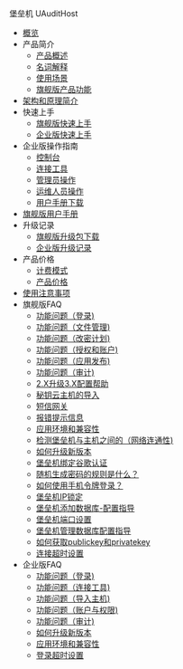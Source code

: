 <div class="sidebar_title icon__uhas"> 堡垒机 UAuditHost</div>

* [概览](security/uhas/overview)
* 产品简介
    * [产品概述](security/uhas/concepts/overeview)
    * [名词解释](security/uhas/concepts/term)
    * [使用场景](security/uhas/concepts/case)
    * [旗舰版产品功能](security/uhas/concepts/function)
* [架构和原理简介](security/uhas/architecture)
* 快速上手
    * [旗舰版快速上手](security/uhas/common/super)
    * [企业版快速上手](security/uhas/common/pro)
* 企业版操作指南
    * [控制台](security/uhas/opintro/console)
    * [连接工具](security/uhas/opintro/tools)
    * [管理员操作](security/uhas/opintro/admin)
    * [运维人员操作](security/uhas/opintro/normal)
    * [用户手册下载](security/uhas/opintro/manual)
* [旗舰版用户手册](security/uhas/opintro_super)
* 升级记录
    * [旗舰版升级包下载](security/uhas/upgrade/super)
    * [企业版升级记录](security/uhas/upgrade/pro)
* 产品价格
    * [计费模式](security/uhas/price/mode)
    * [产品价格](security/uhas/price/jiage)
* [使用注意事项](security/uhas/warning)
* 旗舰版FAQ
    * [功能问题（登录)](security/uhas/faq_super/q1)
    * [功能问题（文件管理)](security/uhas/faq_super/q3)
    * [功能问题（改密计划)](security/uhas/faq_super/q6)
    * [功能问题（授权和账户)](security/uhas/faq_super/q7)
    * [功能问题（应用发布)](security/uhas/faq_super/q8)
    * [功能问题（审计)](security/uhas/faq_super/q9)
    * [2.X升级3.X配置帮助](security/uhas/faq_super/update)
    * [秘钥云主机的导入](security/uhas/faq_super/miyao)
    * [短信网关](security/uhas/faq_super/q10)
    * [报错提示信息](security/uhas/faq_super/error)
    * [应用环境和兼容性](security/uhas/faq_super/q2)
    * [检测堡垒机与主机之间的（网络连通性)](security/uhas/faq_super/q11)
    * [如何升级新版本](security/uhas/faq_super/q4)
    * [堡垒机绑定谷歌认证](security/uhas/faq_super/freeotp)
    * [随机生成密码的规则是什么？](security/uhas/faq_super/q5)
    * [如何使用手机令牌登录？](security/uhas/faq_super/lingpai)
    * [堡垒机IP锁定](security/uhas/faq_super/lock)
    * [堡垒机添加数据库-配置指导](security/uhas/faq_super/sql)
    * [堡垒机端口设置](security/uhas/faq_super/q20)
    * [堡垒机管理数据库配置指导](security/uhas/faq_super/q18)
    * [如何获取publickey和privatekey](security/uhas/faq_super/acess.md)
    * [连接超时设置](security/uhas/faq_super/site)
* 企业版FAQ
    * [功能问题（登录)](security/uhas/faq/q1)
    * [功能问题（连接工具)](security/uhas/faq/q2)
    * [功能问题（导入主机)](security/uhas/faq/q3)
    * [功能问题（账户与权限)](security/uhas/faq/q4)
    * [功能问题（审计)](security/uhas/faq/q5)
    * [如何升级新版本](security/uhas/faq/q9)
    * [应用环境和兼容性](security/uhas/faq/q10)
    * [登录超时设置](security/uhas/faq/q11)

   
    
   
   
    
        
